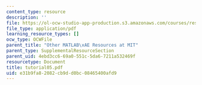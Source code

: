 ```yaml
---
content_type: resource
description: ''
file: https://ol-ocw-studio-app-production.s3.amazonaws.com/courses/res-18-002-introduction-to-matlab-spring-2008/e31b9fa82082cb9dd0bc08465400afd9_tutorial05.pdf
file_type: application/pdf
learning_resource_types: []
ocw_type: OCWFile
parent_title: "Other MATLAB\xAE Resources at MIT"
parent_type: SupplementalResourceSection
parent_uid: 4ebd3cc6-69a0-551c-5da6-7211a532469f
resourcetype: Document
title: tutorial05.pdf
uid: e31b9fa8-2082-cb9d-d0bc-08465400afd9
---
```

